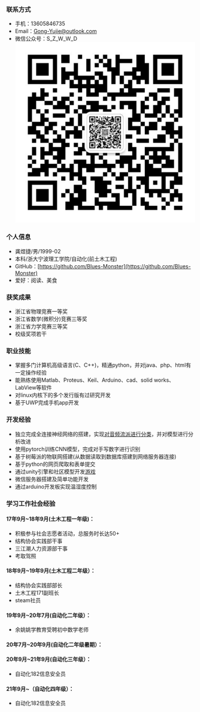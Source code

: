 
### 联系方式
 - 手机：13605846735
 - Email：Gong-Yujie@outlook.com
 - 微信公众号：S_Z_W_W_D ![](https://github.com/Blues-Monster/b_m.github.io/blob/main/img/WeChat%20subscription%20number.jpg)

### 个人信息
 - 龚煜捷/男/1999-02
 - 本科/浙大宁波理工学院/自动化(前土木工程)
 - GitHub：[https://github.com/Blues-Monster](https://github.com/Blues-Monster)
 - 爱好：阅读、美食

### 获奖成果
 - 浙江省物理竞赛一等奖
 - 浙江省数学(微积分)竞赛三等奖
 - 浙江省力学竞赛三等奖
 - 校级奖项若干

### 职业技能
 - 掌握多门计算机高级语言(C、C++)，精通python，并对java、php、html有一定操作经验
 - 能熟练使用Matlab、Proteus、Keil、Arduino、cad、solid works、LabView等软件
 - 对linux内核下的多个发行版有过研究开发
 - 基于UWP完成手机app开发

### 开发经验
 - 独立完成全连接神经网络的搭建，实现[对音频流派进行分类](https://github.com/Blues-Monster/sound_Recognition)，并对模型进行分析改进
 - 使用pytorch训练CNN模型，完成对手写数字进行识别
 - 基于树莓派的物联网搭建(从数据读取到数据库搭建到网络服务器连接)
 - 基于python的网页爬取和表单提交
 - 通过unity引擎和社区模型开发[游戏](https://play.unity.com/mg/other/webgl-builds-42268)
 - 微信服务器搭建及简单功能开发
 - 通过arduino开发板实现温湿度控制

### 学习工作社会经验
#### 17年9月~18年9月(土木工程一年级)：
 - 积极参与社会志愿者活动，总服务时长达50+
 - 结构协会实践部干事
 - 三江潮人力资源部干事
 - 考取驾照

#### 18年9月~19年9月(土木工程二年级）：
 - 结构协会实践部部长
 - 土木工程171副班长
 - steam社员

#### 19年9月~20年7月(自动化二年级）：
 - 余姚姚学教育受聘初中数学老师

#### 20年7月~20年9月(自动化二年级暑期）：


#### 20年9月~21年9月(自动化三年级）：
 - 自动化182信息安全员

#### 21年9月~（自动化四年级）：
 - 自动化182信息安全员
